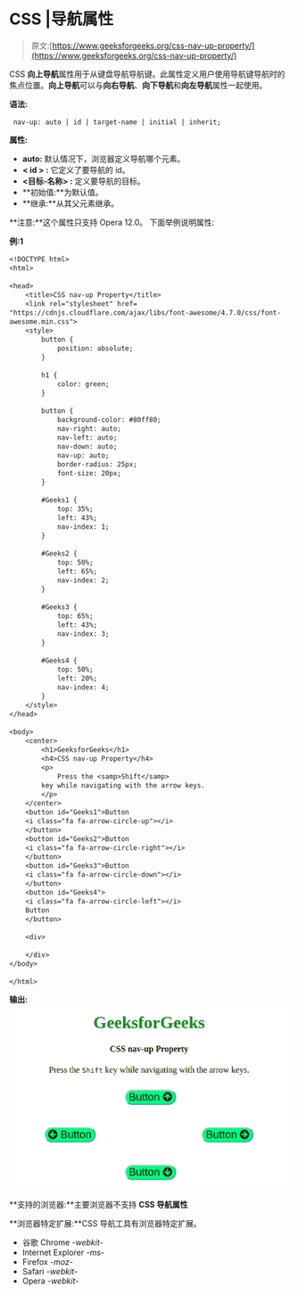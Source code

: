 # CSS |导航属性

> 原文:[https://www.geeksforgeeks.org/css-nav-up-property/](https://www.geeksforgeeks.org/css-nav-up-property/)

CSS **向上导航**属性用于从键盘导航导航键。此属性定义用户使用导航键导航时的焦点位置。**向上导航**可以与**向右导航**、**向下导航**和**向左导航**属性一起使用。

**语法:**

```
 nav-up: auto | id | target-name | initial | inherit;
```

**属性:**

*   **auto:** 默认情况下，浏览器定义导航哪个元素。
*   **< id > :** 它定义了要导航的 id。
*   **<目标-名称> :** 定义要导航的目标。
*   **初始值:**为默认值。
*   **继承:**从其父元素继承。

**注意:**这个属性只支持 Opera 12.0。
下面举例说明属性:

**例:1**

```
<!DOCTYPE html> 
<html> 

<head> 
    <title>CSS nav-up Property</title> 
    <link rel="stylesheet" href= 
"https://cdnjs.cloudflare.com/ajax/libs/font-awesome/4.7.0/css/font-awesome.min.css"> 
    <style> 
        button { 
            position: absolute; 
        } 

        h1 { 
            color: green; 
        } 

        button { 
            background-color: #80ff80; 
            nav-right: auto; 
            nav-left: auto; 
            nav-down: auto; 
            nav-up: auto; 
            border-radius: 25px; 
            font-size: 20px; 
        } 

        #Geeks1 { 
            top: 35%; 
            left: 43%; 
            nav-index: 1; 
        } 

        #Geeks2 { 
            top: 50%; 
            left: 65%; 
            nav-index: 2; 
        } 

        #Geeks3 { 
            top: 65%; 
            left: 43%; 
            nav-index: 3; 
        } 

        #Geeks4 { 
            top: 50%; 
            left: 20%; 
            nav-index: 4; 
        } 
    </style> 
</head> 

<body> 
    <center> 
        <h1>GeeksforGeeks</h1> 
        <h4>CSS nav-up Property</h4> 
        <p> 
            Press the <samp>Shift</samp> 
        key while navigating with the arrow keys. 
        </p> 
    </center> 
    <button id="Geeks1">Button 
    <i class="fa fa-arrow-circle-up"></i> 
    </button> 
    <button id="Geeks2">Button 
    <i class="fa fa-arrow-circle-right"></i> 
    </button> 
    <button id="Geeks3">Button 
    <i class="fa fa-arrow-circle-down"></i> 
    </button> 
    <button id="Geeks4"> 
    <i class="fa fa-arrow-circle-left"></i> 
    Button 
    </button> 

    <div> 

    </div> 
</body> 

</html> 
```

**输出:**
![](img/fe4d4b89d945f61de908a8eedda4c45a.png)

**支持的浏览器:**主要浏览器不支持 **CSS 导航属性**

**浏览器特定扩展:**CSS 导航工具有浏览器特定扩展。

*   谷歌 Chrome *-webkit-*
*   Internet Explorer *-ms-*
*   Firefox *-moz-*
*   Safari *-webkit-*
*   Opera *-webkit-*